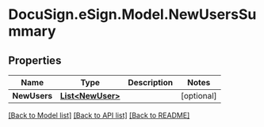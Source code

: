 # DocuSign.eSign.Model.NewUsersSummary
## Properties

Name | Type | Description | Notes
------------ | ------------- | ------------- | -------------
**NewUsers** | [**List&lt;NewUser&gt;**](NewUser.md) |  | [optional] 

[[Back to Model list]](../README.md#documentation-for-models) [[Back to API list]](../README.md#documentation-for-api-endpoints) [[Back to README]](../README.md)

